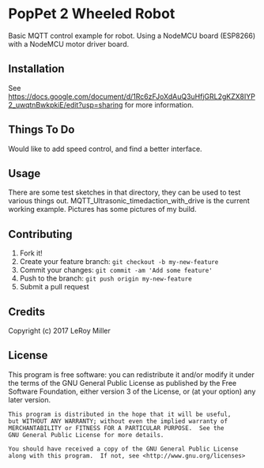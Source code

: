 # PopPet 2 Wheeled Robot

Basic MQTT control example for robot. Using a NodeMCU board (ESP8266) with a NodeMCU motor driver board.

## Installation

See https://docs.google.com/document/d/1Rc6zFJoXdAuQ3uHfjGRL2gKZX8IYP2_uwqtnBwkpkiE/edit?usp=sharing
for more information.

## Things To Do

Would like to add speed control, and find a better interface.

## Usage

There are some test sketches in that directory, they can be used to test various things out.
MQTT_Ultrasonic_timedaction_with_drive is the current working example.
Pictures has some pictures of my build.

## Contributing

1. Fork it!
2. Create your feature branch: `git checkout -b my-new-feature`
3. Commit your changes: `git commit -am 'Add some feature'`
4. Push to the branch: `git push origin my-new-feature`
5. Submit a pull request

## Credits

Copyright (c) 2017 LeRoy Miller

## License

This program is free software: you can redistribute it and/or modify
    it under the terms of the GNU General Public License as published by
    the Free Software Foundation, either version 3 of the License, or
    (at your option) any later version.

    This program is distributed in the hope that it will be useful,
    but WITHOUT ANY WARRANTY; without even the implied warranty of
    MERCHANTABILITY or FITNESS FOR A PARTICULAR PURPOSE.  See the
    GNU General Public License for more details.

    You should have received a copy of the GNU General Public License
    along with this program.  If not, see <http://www.gnu.org/licenses>
